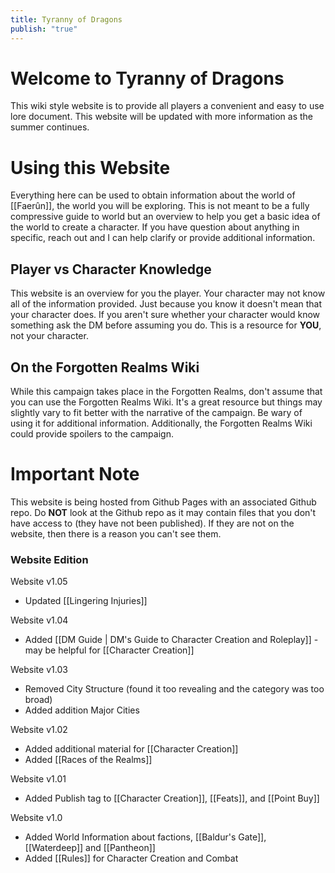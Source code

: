 ```yaml
---
title: Tyranny of Dragons
publish: "true"
---
```

# Welcome to Tyranny of Dragons
This wiki style website is to provide all players a convenient and easy to use lore document. This website will be updated with more information as the summer continues. 

# Using this Website
Everything here can be used to obtain information about the world of [[Faerûn]], the world you will be exploring. This is not meant to be a fully compressive guide to world but an overview to help you get a basic idea of the world to create a character. If you have question about anything in specific, reach out and I can help clarify or provide additional information.

## Player vs Character Knowledge
This website is an overview for you the player. Your character may not know all of the information provided. Just because you know it doesn't mean that your character does. If you aren't sure whether your character would know something ask the DM before assuming you do. This is a resource for **YOU**, not your character.

## On the Forgotten Realms Wiki
While this campaign takes place in the Forgotten Realms, don't assume that you can use the Forgotten Realms Wiki. It's a great resource but things may slightly vary to fit better with the narrative of the campaign. Be wary of using it for additional information.
Additionally, the Forgotten Realms Wiki could provide spoilers to the campaign. 

# Important Note
This website is being hosted from Github Pages with an associated Github repo. Do **NOT** look at the Github repo as it may contain files that you don't have access to (they have not been published). If they are not on the website, then there is a reason you can't see them. 

### Website Edition
Website v1.05
- Updated [[Lingering Injuries]]

Website v1.04
- Added [[DM Guide | DM's Guide to Character Creation and Roleplay]] - may be helpful for [[Character Creation]]

Website v1.03
- Removed City Structure (found it too revealing and the category was too broad)
- Added addition Major Cities

Website v1.02
- Added additional material for [[Character Creation]]
- Added [[Races of the Realms]]

Website v1.01
- Added Publish tag to [[Character Creation]], [[Feats]], and [[Point Buy]]

Website v1.0
- Added World Information about factions, [[Baldur's Gate]], [[Waterdeep]] and [[Pantheon]]
- Added [[Rules]] for Character Creation and Combat
